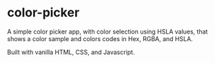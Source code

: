 # color-picker

A simple color picker app, with color selection using HSLA values, that shows a color sample and colors codes in Hex, RGBA, and HSLA.

Built with vanilla HTML, CSS, and Javascript.
